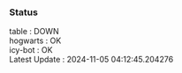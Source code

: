 ### Status


table : DOWN  
hogwarts : OK  
icy-bot : OK  
Latest Update : 2024-11-05 04:12:45.204276
